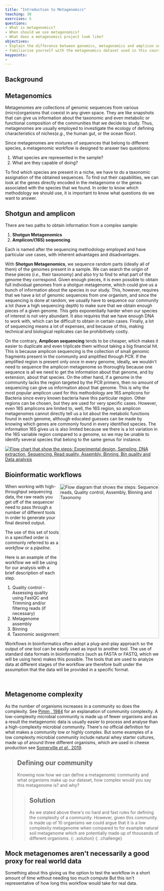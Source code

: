 ```yaml
---
title: "Introduction to Metagenomics"
teaching: 30
exercises: 5
questions:
- What is metagenomics?
- When should we use metagenomics?
- What does a metagenomics project look like?
objectives:
- Explain the difference between genomics, metagenomics and amplicon sequencing.
- Familiarise yourself with the metagenomics dataset used in this course.
keypoints:
-
---
```



## Background
## Metagenomics
Metagenomes are collections of genomic
sequences from various (micro)organisms that coexist in any
given space. They are like snapshots that can give us information
about the taxonomic and even metabolic or functional composition
of the communities that we decide to study. Thus, metagenomes
are usually employed to investigate the ecology of defining
characteristics of niches(*e.g.*, the human gut, or the ocean floor).

Since metagenomes are mixtures of sequences that belong to different species,
a metagenomic workflow is designed to answer two questions:
1. What species are represented in the sample?
2. What are they capable of doing?

To find which species are present in a niche, we have
to do a taxonomic assignation of the obtained sequences.
To find out their capabilities, we can
look at the genes directly encoded in the metagenome or the
genes associated with the species that we found. In order to
know which methodology we should use, it is important to
know what questions do we want to answer.

## Shotgun and amplicon
There are two paths to obtain information from a complex sample:
1. **Shotgun Metagenomics**  
2. **Amplicon/(16S) sequencing**.

Each is named after the sequencing methodology employed
and have particular use cases, with inherent advantages and disadvantages.

With **Shotgun Metagenomics**, we sequence random parts (ideally all of them) of the
genomes present in a sample. We can search the origin of these
pieces (_i.e.,_ their taxonomy) and also try to find to what
part of the genome they correspond. Given enough pieces, it is even possible
to obtain full individual genomes from a shotgun metagenome,
which could give us a bunch of information about the species
in our study. This, however, requires that we have a lot of genomic
sequences from one organism, and since the sequencing is done at random,
we usually have to sequence our community a lot (have a high sequencing depth)
to make sure that we obtain enough pieces of a given genome. This gets
exponentially harder when our species of interest is not very abundant.
It also requires that we have enough DNA to work with, which can be
difficult to obtain in certain cases. Finally, a lot of sequencing
means a lot of expenses, and because of this, making technical
and biological replicates can be prohibitively costly.   

On the contrary, **Amplicon sequencing** tends to be cheaper,
which makes it easier to duplicate and even triplicate
them without taking a big financial hit. This is because
amplicon sequencing is the collection of small genomic fragments
present in the community and amplified through PCR. If the
amplified region is present only once in every genome, ideally,
we wouldn't need to sequence the amplicon metagenome so thoroughly
because one sequence is all we need to get the information
about that genome, and by extension, about that species. On the other
hand, if a genome in the community lacks the region targeted by the
PCR primers, then no amount of sequencing can give us information
about that genome. This is why the most popular amplicon used for
this methodology are 16S amplicons for Bacteria since every known
bacteria have this particular region. Other regions can be chosen,
but they are used for very specific cases. However, even 16S amplicons
are limited to, well, the 16S region, so amplicon metagenomes cannot
directly tell us a lot about the metabolic functions found in each genome,
although educated guesses can be made by knowing which genes are
commonly found in every identified species. The information 16S gives us
is also limited because we there is a lot variation in the 16S variable
region compared to a genome, so we may be unable to identify several species
that belong to the same genus for instance.

<a href="{{ page.root }}/fig/analysis_flowchart_v3.png">
  <img src="{{ page.root }}/fig/analysis_flowchart_v3.png" alt="Flow chart that show the steps: Experimental design, Sampling, DNA extraction, Sequencing, Read quality, Assembly, Binning, Bin quality and Data analysis " />
</a>


## Bioinformatic workflows


<img align="right" width="325" height="506" src="{{ page.root }}/fig/short_analysis_flowchart.png" alt="Flow diagram that shows the steps: Sequence reads, Quality control, Assembly, Binning and Taxonomy" />

When working with high-throughput sequencing data, the raw reads you get off of the sequencer need to pass
through a number of  different tools in order to generate your final desired output.  

The use of this set of tools in a specified order is commonly referred to as a *workflow* or a *pipeline*.  

Here is an example of the workflow we will be using for our analysis with a brief
description of each step.  

1. Quality control - Assessing quality using FastQC and Trimming and/or filtering reads (if necessary)
2. Metagenome assembly
3. Binning
4. Taxonomic assignment

Workflows in bioinformatics often adopt a plug-and-play approach so the output of one tool can be easily used as input to another tool.
The use of standard data formats in bioinformatics (such as FASTA or FASTQ, which we will be using here) makes this possible.
The tools that are used to analyze data at different stages of the workflow are therefore built under the assumption that the data will be provided in a specific format.

<br clear="right"/>


## Metagenome complexity

As the number of organisms increases in a community so does the complexity. See [Pimm , 1984](https://www.nature.com/articles/307321a0) for an explanation of community complexity.
A low-complexity microbial community is made up of fewer organisms and as a result the metagenomic data is usually easier to process and analyse than a high-complexity microbial community.
There's no official definition for what makes a community low or highly complex. But some examples of a low complexity microbial community include natural whey starter cultures, made up of around three different organisms, which are used in cheese production see [Somerville _et al._, 2019](https://bmcmicrobiol.biomedcentral.com/articles/10.1186/s12866-019-1500-0).

> ## Defining our community
> Knowing now how we can define a metagenomic community and what organisms make up our dataset, how complex would you say this metagenome is? and why?
> > ## Solution
> > As we stated above there's no hard and fast rules for defining the complexity of a community.
> > However, given this community is made up of 10 organisms we could argue that it is a low complexity metagenome when compared to for example natural soil metagenome which are potentially made up of thousands of different organisms.
> {: .solution}
{: .challenge}

## Mock metagenomes aren't necessarily a good proxy for real world data

Something about this giving us the option to test the workflow in a short amount of time without needing too much compute
But this isn't representative of how long this workflow would take for real data.
